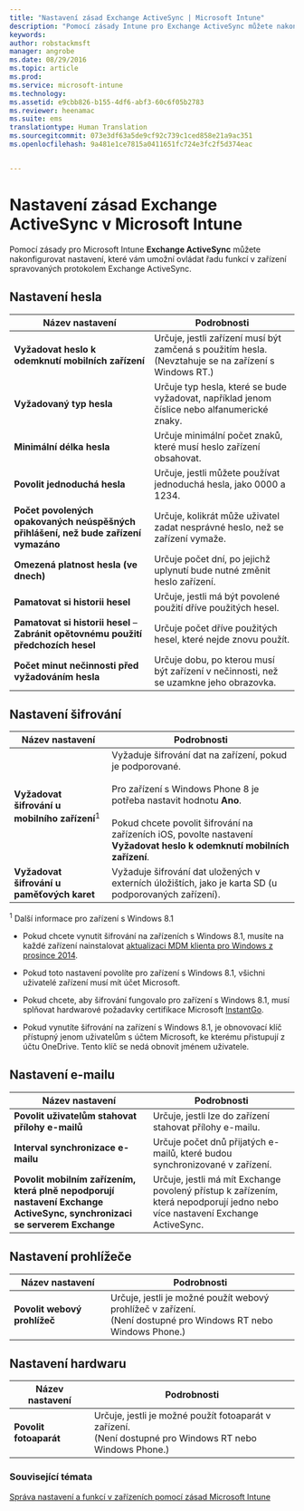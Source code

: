 ```yaml
---
title: "Nastavení zásad Exchange ActiveSync | Microsoft Intune"
description: "Pomocí zásady Intune pro Exchange ActiveSync můžete nakonfigurovat nastavení, které vám umožní ovládat funkce v zařízeních spravovaných protokolem Exchange ActiveSync."
keywords: 
author: robstackmsft
manager: angrobe
ms.date: 08/29/2016
ms.topic: article
ms.prod: 
ms.service: microsoft-intune
ms.technology: 
ms.assetid: e9cbb826-b155-4df6-abf3-60c6f05b2783
ms.reviewer: heenamac
ms.suite: ems
translationtype: Human Translation
ms.sourcegitcommit: 073e3df63a5de9cf92c739c1ced858e21a9ac351
ms.openlocfilehash: 9a481e1ce7815a0411651fc724e3fc2f5d374eac


---
```


# Nastavení zásad Exchange ActiveSync v Microsoft Intune
Pomocí zásady pro Microsoft Intune **Exchange ActiveSync** můžete nakonfigurovat nastavení, které vám umožní ovládat řadu funkcí v zařízení spravovaných protokolem Exchange ActiveSync.


## Nastavení hesla

|Název nastavení|Podrobnosti
|----------------|---|
|**Vyžadovat heslo k odemknutí mobilních zařízení**|Určuje, jestli zařízení musí být zamčená s použitím hesla.<br>(Nevztahuje se na zařízení s Windows RT.)|
|**Vyžadovaný typ hesla**|Určuje typ hesla, které se bude vyžadovat, například jenom číslice nebo alfanumerické znaky.|
|**Minimální délka hesla**|Určuje minimální počet znaků, které musí heslo zařízení obsahovat.|
|**Povolit jednoduchá hesla**|Určuje, jestli můžete používat jednoduchá hesla, jako 0000 a 1234.|
|**Počet povolených opakovaných neúspěšných přihlášení, než bude zařízení vymazáno**|Určuje, kolikrát může uživatel zadat nesprávné heslo, než se zařízení vymaže.|
|**Omezená platnost hesla (ve dnech)**|Určuje počet dní, po jejichž uplynutí bude nutné změnit heslo zařízení.
|**Pamatovat si historii hesel**|Určuje, jestli má být povolené použití dříve použitých hesel.|
|**Pamatovat si historii hesel** – **Zabránit opětovnému použití předchozích hesel**|Určuje počet dříve použitých hesel, které nejde znovu použít.|
|**Počet minut nečinnosti před vyžadováním hesla**|Určuje dobu, po kterou musí být zařízení v nečinnosti, než se uzamkne jeho obrazovka.

## Nastavení šifrování

|Název nastavení|Podrobnosti|
|----------------|---|
|**Vyžadovat šifrování u mobilního zařízení**<sup>1</sup>|Vyžaduje šifrování dat na zařízení, pokud je podporované.<br><br>Pro zařízení s Windows Phone 8 je potřeba nastavit hodnotu **Ano**.<br /><br />Pokud chcete povolit šifrování na zařízeních iOS, povolte nastavení **Vyžadovat heslo k odemknutí mobilních zařízení**.|
|**Vyžadovat šifrování u paměťových karet**|Vyžaduje šifrování dat uložených v externích úložištích, jako je karta SD (u podporovaných zařízení).
<sup>1</sup> Další informace pro zařízení s Windows 8.1

-   Pokud chcete vynutit šifrování na zařízeních s Windows 8.1, musíte na každé zařízení nainstalovat [aktualizaci MDM klienta pro Windows z prosince 2014](http://support.microsoft.com/kb/3013816).

-   Pokud toto nastavení povolíte pro zařízení s Windows 8.1, všichni uživatelé zařízení musí mít účet Microsoft.

-   Pokud chcete, aby šifrování fungovalo pro zařízení s Windows 8.1, musí splňovat hardwarové požadavky certifikace Microsoft [InstantGo](http://blogs.windows.com/bloggingwindows/2014/06/19/instantgo-a-better-way-to-sleep/).

-   Pokud vynutíte šifrování na zařízení s Windows 8.1, je obnovovací klíč přístupný jenom uživatelům s účtem Microsoft, ke kterému přistupují z účtu OneDrive. Tento klíč se nedá obnovit jménem uživatele.

## Nastavení e-mailu

|Název nastavení|Podrobnosti
|----------------|---|
|**Povolit uživatelům stahovat přílohy e-mailů**|Určuje, jestli lze do zařízení stahovat přílohy e-mailu.|
|**Interval synchronizace e-mailu**|Určuje počet dnů přijatých e-mailů, které budou synchronizované v zařízení.
|**Povolit mobilním zařízením, která plně nepodporují nastavení Exchange ActiveSync, synchronizaci se serverem Exchange**|Určuje, jestli má mít Exchange povolený přístup k zařízením, která nepodporují jedno nebo více nastavení Exchange ActiveSync.

## Nastavení prohlížeče

|Název nastavení|Podrobnosti
|----------------|---|
|**Povolit webový prohlížeč**|Určuje, jestli je možné použít webový prohlížeč v zařízení.<br>(Není dostupné pro Windows RT nebo Windows Phone.)

## Nastavení hardwaru

|Název nastavení|Podrobnosti
|----------------|---|
|**Povolit fotoaparát**|Určuje, jestli je možné použít fotoaparát v zařízení.<br>(Není dostupné pro Windows RT nebo Windows Phone.)



### Související témata
[Správa nastavení a funkcí v zařízeních pomocí zásad Microsoft Intune](manage-settings-and-features-on-your-devices-with-microsoft-intune-policies.md)



<!--HONumber=Sep16_HO2-->


